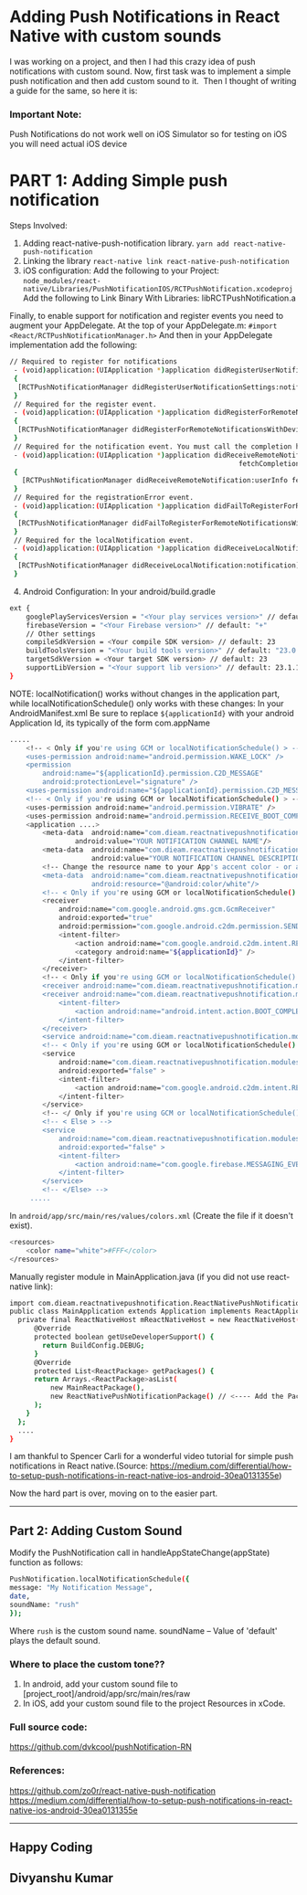 

# Adding Push Notifications in React Native with custom sounds
I was working on a project, and then I had this crazy idea of push notifications with custom sound. Now, first task was to implement a simple push notification and then add custom sound to it. 
Then I thought of writing a guide for the same, so here it is: 

### Important Note: 
Push Notifications do not work well on iOS Simulator so for testing on iOS you will need actual iOS device

# PART 1: Adding Simple push notification
Steps Involved:
1. Adding react-native-push-notification library.
`yarn add react-native-push-notification`
2. Linking the library
`react-native link react-native-push-notification`
3. iOS configuration:
Add the following to your Project: `node_modules/react-native/Libraries/PushNotificationIOS/RCTPushNotification.xcodeproj`
Add the following to Link Binary With Libraries: libRCTPushNotification.a

Finally, to enable support for notification and register events you need to augment your AppDelegate.
At the top of your AppDelegate.m:
`#import <React/RCTPushNotificationManager.h>`
And then in your AppDelegate implementation add the following:
```sh
// Required to register for notifications
 - (void)application:(UIApplication *)application didRegisterUserNotificationSettings:(UIUserNotificationSettings *)notificationSettings
 {
  [RCTPushNotificationManager didRegisterUserNotificationSettings:notificationSettings];
 }
 // Required for the register event.
 - (void)application:(UIApplication *)application didRegisterForRemoteNotificationsWithDeviceToken:(NSData *)deviceToken
 {
  [RCTPushNotificationManager didRegisterForRemoteNotificationsWithDeviceToken:deviceToken];
 }
 // Required for the notification event. You must call the completion handler after handling the remote notification.
 - (void)application:(UIApplication *)application didReceiveRemoteNotification:(NSDictionary *)userInfo
                                                        fetchCompletionHandler:(void (^)(UIBackgroundFetchResult))completionHandler
 {
   [RCTPushNotificationManager didReceiveRemoteNotification:userInfo fetchCompletionHandler:completionHandler];
 }
 // Required for the registrationError event.
 - (void)application:(UIApplication *)application didFailToRegisterForRemoteNotificationsWithError:(NSError *)error
 {
  [RCTPushNotificationManager didFailToRegisterForRemoteNotificationsWithError:error];
 }
 // Required for the localNotification event.
 - (void)application:(UIApplication *)application didReceiveLocalNotification:(UILocalNotification *)notification
 {
  [RCTPushNotificationManager didReceiveLocalNotification:notification];
 }
 ```


4. Android Configuration:
In your android/build.gradle
```sh
ext {
    googlePlayServicesVersion = "<Your play services version>" // default: "+"
    firebaseVersion = "<Your Firebase version>" // default: "+"
    // Other settings
    compileSdkVersion = <Your compile SDK version> // default: 23
    buildToolsVersion = "<Your build tools version>" // default: "23.0.1"
    targetSdkVersion = <Your target SDK version> // default: 23
    supportLibVersion = "<Your support lib version>" // default: 23.1.1
}
```

NOTE: localNotification() works without changes in the application part, while localNotificationSchedule() only works with these changes:
In your AndroidManifest.xml
Be sure to replace `${applicationId}` with your android Application Id, its typically of the form com.appName
```sh
.....
    <!-- < Only if you're using GCM or localNotificationSchedule() > -->
    <uses-permission android:name="android.permission.WAKE_LOCK" />
    <permission
        android:name="${applicationId}.permission.C2D_MESSAGE"
        android:protectionLevel="signature" />
    <uses-permission android:name="${applicationId}.permission.C2D_MESSAGE" />
    <!-- < Only if you're using GCM or localNotificationSchedule() > -->
    <uses-permission android:name="android.permission.VIBRATE" />
    <uses-permission android:name="android.permission.RECEIVE_BOOT_COMPLETED"/>
    <application ....>
        <meta-data  android:name="com.dieam.reactnativepushnotification.notification_channel_name"
                android:value="YOUR NOTIFICATION CHANNEL NAME"/>
        <meta-data  android:name="com.dieam.reactnativepushnotification.notification_channel_description"
                    android:value="YOUR NOTIFICATION CHANNEL DESCRIPTION"/>
        <!-- Change the resource name to your App's accent color - or any other color you want -->
        <meta-data  android:name="com.dieam.reactnativepushnotification.notification_color"
                    android:resource="@android:color/white"/>
        <!-- < Only if you're using GCM or localNotificationSchedule() > -->
        <receiver
            android:name="com.google.android.gms.gcm.GcmReceiver"
            android:exported="true"
            android:permission="com.google.android.c2dm.permission.SEND" >
            <intent-filter>
                <action android:name="com.google.android.c2dm.intent.RECEIVE" />
                <category android:name="${applicationId}" />
            </intent-filter>
        </receiver>
        <!-- < Only if you're using GCM or localNotificationSchedule() > -->
        <receiver android:name="com.dieam.reactnativepushnotification.modules.RNPushNotificationPublisher" />
        <receiver android:name="com.dieam.reactnativepushnotification.modules.RNPushNotificationBootEventReceiver">
            <intent-filter>
                <action android:name="android.intent.action.BOOT_COMPLETED" />
            </intent-filter>
        </receiver>
        <service android:name="com.dieam.reactnativepushnotification.modules.RNPushNotificationRegistrationService"/>
        <!-- < Only if you're using GCM or localNotificationSchedule() > -->
        <service
            android:name="com.dieam.reactnativepushnotification.modules.RNPushNotificationListenerServiceGcm"
            android:exported="false" >
            <intent-filter>
                <action android:name="com.google.android.c2dm.intent.RECEIVE" />
            </intent-filter>
        </service>
        <!-- </ Only if you're using GCM or localNotificationSchedule() > -->
        <!-- < Else > -->
        <service
            android:name="com.dieam.reactnativepushnotification.modules.RNPushNotificationListenerService"
            android:exported="false" >
            <intent-filter>
                <action android:name="com.google.firebase.MESSAGING_EVENT" />
            </intent-filter>
        </service>
        <!-- </Else> -->
     .....
```

In `android/app/src/main/res/values/colors.xml` (Create the file if it doesn't exist).
```sh
<resources>
    <color name="white">#FFF</color>
</resources>
```


Manually register module in MainApplication.java (if you did not use react-native link):
```sh
import com.dieam.reactnativepushnotification.ReactNativePushNotificationPackage;  // <--- Import Package
public class MainApplication extends Application implements ReactApplication {
  private final ReactNativeHost mReactNativeHost = new ReactNativeHost(this) {
      @Override
      protected boolean getUseDeveloperSupport() {
        return BuildConfig.DEBUG;
      }
      @Override
      protected List<ReactPackage> getPackages() {
      return Arrays.<ReactPackage>asList(
          new MainReactPackage(),
          new ReactNativePushNotificationPackage() // <---- Add the Package
      );
    }
  };
  ....
}
```



I am thankful to Spencer Carli for a wonderful video tutorial for simple push notifications in React native.(Source: https://medium.com/differential/how-to-setup-push-notifications-in-react-native-ios-android-30ea0131355e)



Now the hard part is over, moving on to the easier part.


---

## Part 2: Adding Custom Sound
Modify the PushNotification call in handleAppStateChange(appState) function as follows:
```sh
PushNotification.localNotificationSchedule({
message: "My Notification Message",
date,
soundName: "rush"
});
```
Where `rush` is the custom sound name.
soundName – Value of 'default' plays the default sound.
### Where to place the custom tone??
1. In android, add your custom sound file to [project_root]/android/app/src/main/res/raw
2. In iOS, add your custom sound file to the project Resources in xCode.

### Full source code: 
https://github.com/dvkcool/pushNotification-RN

### References:
https://github.com/zo0r/react-native-push-notification
https://medium.com/differential/how-to-setup-push-notifications-in-react-native-ios-android-30ea0131355e



___________________________________________________________________________________________________

Happy Coding
---
Divyanshu Kumar
---
